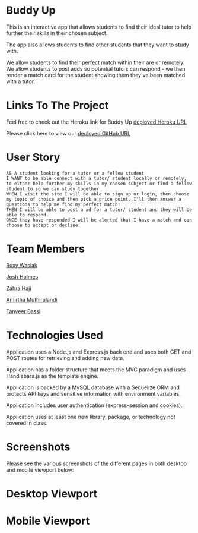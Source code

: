 # Buddy Up

This is an interactive app that allows students to find their ideal tutor to help further their skills in their chosen subject.

The app also allows students to find other students that they want to study with.

We allow students to find their perfect match within their are or remotely. We allow students to post adds so potential tutors can respond - we then render a match card for the student showing them they've been matched with a tutor.

# Links To The Project

Feel free to check out the Heroku link for Buddy Up [deployed Heroku URL](https://github.com/roxywasiak/buddy-up)

Please click here to view our [deployed GitHub URL](https://github.com/roxywasiak/buddy-up)

# User Story

```
AS A student looking for a tutor or a fellow student
I WANT to be able connect with a tutor/ student locally or remotely, to either help further my skills in my chosen subject or find a fellow student to so we can study together
WHEN I visit the site I will be able to sign up or login, then choose my topic of choice and then pick a price point. I'll then answer a questions to help me find my perfect match!
THEN I will be able to post a ad for a tutor/ student and they will be able to respond.
ONCE they have responded I will be alerted that I have a match and can choose to accept or decline.
```

# Team Members

[Roxy Wasiak](https://github.com/roxywasiak)

[Josh Holmes](https://github.com/glowingmanagement)

[Zahra Haji](https://github.com/zahrahaji10)

[Amirtha Muthirulandi](https://github.com/amirtha-coder)

[Tanveer Bassi](https://github.com/TanveerBassi)

# Technologies Used

Application uses a Node.js and Express.js back end and uses both GET and POST routes for retrieving and adding new data.

Application has a folder structure that meets the MVC paradigm and uses Handlebars.js as the template engine.

Application is backed by a MySQL database with a Sequelize ORM and protects API keys and sensitive information with environment variables.

Application includes user authentication (express-session and cookies).

Application uses at least one new library, package, or technology not covered in class.

# Screenshots

Please see the various screenshots of the different pages in both desktop and mobile viewport below:

# Desktop Viewport

# Mobile Viewport
